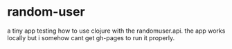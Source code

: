 # random-user
a tiny app testing how to use clojure with the randomuser.api. the app works locally but i somehow cant get gh-pages to run it properly. 
